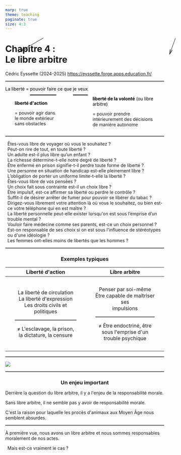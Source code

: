```yaml
---
marp: true
theme: teaching
paginate: true
size: 4:3
---
```


<!-- _class: titre -->
# Chapitre 4 :<br>Le libre arbitre <!-- fit -->
Cédric Eyssette (2024-2025)
https://eyssette.forge.apps.education.fr/



---
<!-- _class: pp -->
<style scoped>
section section{display:flex;}
section section div{margin-top:2em
}   
section section div:nth-of-type(1) {width:120%;}
section section div p {margin-top:1em; font-size:0.8em;color:#4a47b1}
p:nth-of-type(2){color:black}
u{text-decoration:none!important; border-bottom: 2px solid black;
padding-bottom:10px;color:black!important}
.arrow{position:absolute;top:190px;color:black;}
div:nth-of-type(1) .arrow{left:300px;transform: rotate(150deg) scale(6,0.9);}
div:nth-of-type(2) .arrow{left:750px;transform: rotate(110deg) scale(3.6,0.9);top:193px}
</style>

La liberté = <u>pouvoir faire</u> ce que <u>je veux</u>

<section>

<div>

<span data-marpit-fragment="1">

<span class="arrow">⟶</span>

**liberté d'action**

</span>

<span data-marpit-fragment="2">= pouvoir agir dans <br>le monde extérieur <br>sans obstacles</span>

</div>

<div>

<span data-marpit-fragment="3">

<span class="arrow">⟶</span>

**liberté de la volonté** (ou libre arbitre)
</span>

<span data-marpit-fragment="4">= pouvoir prendre intérieurement des décisions de manière autonome</span>

</div>

</section>

<!-- 
– Condition des alternatives : plusieurs choix sont possibles, il y a plusieurs possibilités alternatives parmi lesquelles je peux choisir ; avoir réellement le choix entre plusieurs possibilités alternatives
– Condition de la source : je suis vraiment la source de mes propres actes, par les choix que je fais ; être véritablement la source de ses actes
 -->


---
<!-- _class: fmmmmmmmm pp -->
<style scoped>
ol{margin:0;margin-left:1.5em;padding:0}
section {columns: 2; padding-left:30px; padding-right:30px;column-gap: 50px}
</style>
1. Êtes-vous libre de voyager où vous le souhaitez ?
1. Peut-on rire de tout, en toute liberté ?
1. Un adulte est-il plus libre qu’un enfant ?
1. La richesse détermine-t-elle notre degré de liberté ?
1. Être enfermé en prison signifie-t-il perdre toute forme de liberté ?
1. Une personne en situation de handicap est-elle pleinement libre ?
1. L’obligation de porter un uniforme limite-t-elle la liberté ?
1. Êtes-vous libre de vos pensées ?
1. Un choix fait sous contrainte est-il un choix libre ?
1. Être impulsif, est-ce affirmer sa liberté ou perdre le contrôle ?
1. Suffit-il de désirer arrêter de fumer pour pouvoir se libérer du tabac ?
1. Dirigez-vous librement votre attention là où vous le souhaitez, ou bien est-ce votre téléphone qui en est maître ?
1. La liberté personnelle peut-elle exister lorsqu'on est sous l’emprise d’un trouble mental ?
1. Vouloir faire médecine comme ses parents, est-ce un choix personnel ?
1. Est-on responsable de ses choix si on est sous l'influence de stéréotypes ou d'une idéologie ?
1. Les femmes ont-elles moins de libertés que les hommes ?


<!-- 
réflexe
esclave

racisme
-->

---
<!-- _class: fm -->
<style scoped>
h3{text-align:center; margin-bottom:0.5em}
table td {width:400px; padding:30px}
hr{padding:1px!important; background-color:#777!important}
</style>

### Exemples typiques

<div data-marpit-fragment>

|Liberté d'action|Libre arbitre|
|:-:|:-:|
|<span data-marpit-fragment="1">La liberté de circulation<br>La liberté d'expression<br>Les droits civils et politiques</span><hr><span data-marpit-fragment="2">≠ L'esclavage, la prison, <br>la dictature, la censure</span>|<span data-marpit-fragment="3">Penser par soi-même<br>Être capable de maîtriser ses<br> impulsions</span><hr><span data-marpit-fragment="4">≠ Être endoctriné, être sous l'emprise d'un trouble psychique</span>|

</div>


---
<!-- _class: i1t0 -->

[![](https://upload.wikimedia.org/wikipedia/commons/6/65/Trial_of_a_sow_and_pigs_at_Lavegny.png)](https://eyssette.github.io/ancien-blog/assets/pdf/ancien_blog/1_ethique_et_philosophie_morale/2007_2008_proces_animaux.pdf)

---
<!-- _class:  -->
### Un enjeu important
<span data-marpit-fragment="1">Derrière la question du libre arbitre, il y a l'enjeu de la responsabilité morale.</span>

<span data-marpit-fragment="2">Sans libre arbitre, il ne semble pas y avoir de responsabilité morale.</span>

<span data-marpit-fragment="3">C'est la raison pour laquelle les procès d'animaux aux Moyen Âge nous semblent absurdes.</span>


---
<!-- _class:  -->
<style scoped>
ol {list-style-type:none}
ol li {margin-left:-1em!important}
</style>
À première vue, nous avons un libre arbitre et nous sommes responsables moralement de nos actes.

1) Mais est-ce vraiment le cas ?